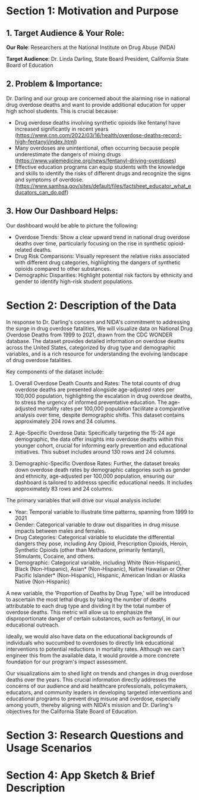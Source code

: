 # Section 1: Motivation and Purpose
## 1. Target Audience & Your Role:
**Our Role**: Researchers at the National Institute on Drug Abuse (NIDA)

**Target Audience**: Dr. Linda Darling, State Board President, California State Board of Education

## 2. Problem & Importance:
Dr. Darling and our group are concerned about the alarming rise in national drug overdose deaths and want to provide additional education for upper high school students. This is crucial because:
- Drug overdose deaths involving synthetic opioids like fentanyl have increased significantly in recent years (https://www.cnn.com/2022/03/16/health/overdose-deaths-record-high-fentanyl/index.html)
- Many overdoses are unintentional, often occurring because people underestimate the dangers of mixing drugs (https://www.yalemedicine.org/news/fentanyl-driving-overdoses)
- Effective education programs can equip students with the knowledge and skills to identify the risks of different drugs and recognize the signs and symptoms of overdose. (https://www.samhsa.gov/sites/default/files/factsheet_educator_what_educators_can_do.pdf)

## 3. How Our Dashboard Helps:
Our dashboard would be able to picture the following:
- Overdose Trends: Show a clear upward trend in national drug overdose deaths over time, particularly focusing on the rise in synthetic opioid-related deaths.
- Drug Risk Comparisons: Visually represent the relative risks associated with different drug categories, highlighting the dangers of synthetic opioids compared to other substances.
- Demographic Disparities: Highlight potential risk factors by ethnicity and gender to identify high-risk student populations.


# Section 2: Description of the Data
In response to Dr. Darling's concern and NIDA's commitment to addressing the surge in drug overdose fatalities, We will visualize data on National Drug Overdose Deaths from 1999 to 2021, drawn from the CDC WONDER database. The dataset provides detailed information on overdose deaths across the United States, categorized by drug type and demographic variables, and is a rich resource for understanding the evolving landscape of drug overdose fatalities.

Key components of the dataset include:

1. Overall Overdose Death Counts and Rates: The total counts of drug overdose deaths are presented alongside age-adjusted rates per 100,000 population, highlighting the escalation in drug overdose deaths, to stress the urgency of informed preventative education. The age-adjusted mortality rates per 100,000 population facilitate a comparative analysis over time, despite demographic shifts. This dataset contains approximately 204 rows and 24 columns.

2. Age-Specific Overdose Data: Specifically targeting the 15-24 age demographic, the data offer insights into overdose deaths within this younger cohort, crucial for informing early prevention and educational initiatives. This subset includes around 130 rows and 24 columns.

3. Demographic-Specific Overdose Rates: Further, the dataset breaks down overdose death rates by demographic categories such as gender and ethnicity, age-adjusted per 100,000 population, ensuring our dashboard is tailored to addresss specific educational needs. It includes approximately 83 rows and 24 columns.

The primary variables that will drive our visual analysis include:

- Year: Temporal variable to illustrate time patterns, spanning from 1999 to 2021
- Gender: Categorical variable to draw out disparities in drug misuse impacts between males and females.
- Drug Categories: Categorical variable to elucidate the differential dangers they pose, including Any Opioid, Prescription Opioids, Heroin, Synthetic Opioids (other than Methadone, primarily fentanyl), Stimulants, Cocaine, and others.
- Demographic: Categorical variable, including White (Non-Hispanic), Black (Non-Hispanic), Asian* (Non-Hispanic), Native Hawaiian or Other Pacific Islander* (Non-Hispanic), Hispanic, American Indian or Alaska Native (Non-Hispanic)

A new variable, the 'Proportion of Deaths by Drug Type,' will be introduced to ascertain the most lethal drugs by taking the number of deaths attributable to each drug type and dividing it by the total number of overdose deaths. This metric will allow us to emphasize the disproportionate danger of certain substances, such as fentanyl, in our educational outreach.

Ideally, we would also have data on the educational backgrounds of individuals who succumbed to overdoses to directly link educational interventions to potential reductions in mortality rates. Although we can't engineer this from the available data, it would provide a more concrete foundation for our program's impact assessment.

Our visualizations aim to shed light on trends and changes in drug overdose deaths over the years. This crucial information directly addresses the concerns of our audience and aid healthcare professionals, policymakers, educators, and community leaders in developing targeted interventions and educational programs to prevent drug misuse and overdose, especially among youth, thereby aligning with NIDA's mission and Dr. Darling's objectives for the California State Board of Education.


# Section 3: Research Questions and Usage Scenarios



# Section 4: App Sketch & Brief Description
